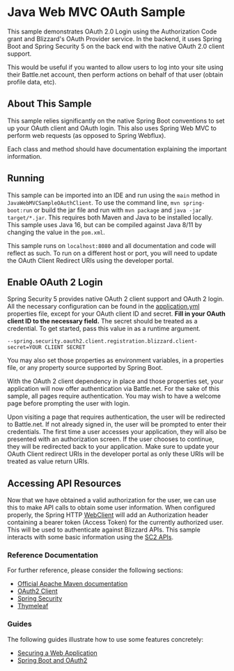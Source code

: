 # Java Web MVC OAuth Sample

This sample demonstrates OAuth 2.0 Login using the Authorization Code grant
and Blizzard's OAuth Provider service. In the backend, it uses Spring Boot and Spring Security 5 on the back end with the
native OAuth 2.0 client support.

This would be useful if you wanted to allow users to log into your site using
their Battle.net account, then perform actions on behalf of that user (obtain profile data, etc).

## About This Sample
This sample relies significantly on the native Spring Boot conventions to set up your OAuth client
and OAuth login. This also uses Spring Web MVC to perform web requests (as opposed to Spring Webflux).

Each class and method should have documentation explaining the important information.

## Running
This sample can be imported into an IDE and run using the `main` method in `JavaWebMVCSampleOAuthClient`.
To use the command line, `mvn spring-boot:run` or build the jar file and run with `mvn package` and
`java -jar target/*.jar`. This requires both Maven and Java to be installed locally. This sample
uses Java 16, but can be compiled against Java 8/11 by changing the value in the `pom.xml`.

This sample runs on `localhost:8080` and all documentation and code will reflect as such. To run
on a different host or port, you will need to update the OAuth Client Redirect URIs using the
developer portal.

## Enable OAuth 2 Login
Spring Security 5 provides native OAuth 2 client support and OAuth 2 login. All the necessary
configuration can be found in the [application.yml] properties file, except for your OAuth client
ID and secret. **Fill in your OAuth client ID to the necessary field.** The secret should be treated
as a credential. To get started, pass this value in as a runtime argument.

`--spring.security.oauth2.client.registration.blizzard.client-secret=YOUR CLIENT SECRET`

You may also set those properties as environment variables, in a properties file, or any property
source supported by Spring Boot.

With the OAuth 2 client dependency in place and those properties set, your application will
now offer authentication via Battle.net. For the sake of this sample, all pages require authentication.
You may wish to have a welcome page before prompting the user with login.

Upon visiting a page that requires authentication, the user will be redirected to Battle.net. If
not already signed in, the user will be prompted to enter their credentials. The first time a user accesses
your application, they will also be presented with an authorization screen. If the user chooses to
continue, they will be redirected back to your application. Make sure to update your OAuth Client redirect URIs
in the developer portal as only these URIs will be treated as value return URIs.

## Accessing API Resources

Now that we have obtained a valid authorization for the user, we can use this to make API calls to obtain some user information.
When configured properly, the Spring HTTP [WebClient] will add an Authorization header containing a bearer token (Access
Token) for the currently authorized user. This will be used to authenticate against Blizzard APIs. This sample
interacts with some basic information using the [SC2 APIs].

### Reference Documentation

For further reference, please consider the following sections:

* [Official Apache Maven documentation](https://maven.apache.org/guides/index.html)
* [OAuth2 Client](https://docs.spring.io/spring-boot/docs/2.5.1/reference/htmlsingle/#boot-features-security-oauth2-client)
* [Spring Security](https://docs.spring.io/spring-boot/docs/2.5.1/reference/htmlsingle/#boot-features-security)
* [Thymeleaf](https://docs.spring.io/spring-boot/docs/2.5.1/reference/htmlsingle/#boot-features-spring-mvc-template-engines)

### Guides

The following guides illustrate how to use some features concretely:

* [Securing a Web Application](https://spring.io/guides/gs/securing-web/)
* [Spring Boot and OAuth2](https://spring.io/guides/tutorials/spring-boot-oauth2/)

[application.yml]: src/main/resources/application.yml
[SC2 APIs]: https://develop.battle.net/documentation/starcraft-2/community-apis
[WebClient]: src/main/java/com/blizzard/javawebmvcoauthsample/WebClientConfig.java